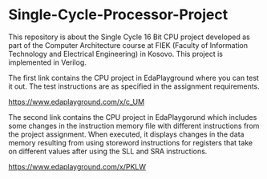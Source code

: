 # Single-Cycle-Processor-Project
This repository is about the Single Cycle 16 Bit CPU project developed as part of the Computer Architecture course at FIEK (Faculty of Information Technology and Electrical Engineering) in Kosovo. This project is implemented in Verilog.

The first link contains the CPU project in EdaPlayground where you can test it out. The test instructions are as specified in the assignment requirements.

https://www.edaplayground.com/x/c_UM

The second link contains the CPU project in EdaPlaygorund which includes some changes in the instruction memory file with different instructions from the project assignment. When executed, it displays changes in the data memory resulting from using storeword instructions for registers that take on different values after using the SLL and SRA instructions.

https://www.edaplayground.com/x/PKLW
